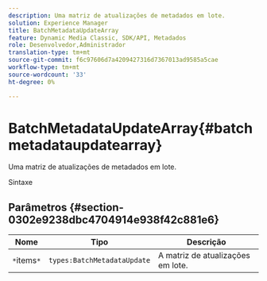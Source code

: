 ```yaml
---
description: Uma matriz de atualizações de metadados em lote.
solution: Experience Manager
title: BatchMetadataUpdateArray
feature: Dynamic Media Classic, SDK/API, Metadados
role: Desenvolvedor,Administrador
translation-type: tm+mt
source-git-commit: f6c97606d7a4209427316d7367013ad9585a5cae
workflow-type: tm+mt
source-wordcount: '33'
ht-degree: 0%

---
```



# BatchMetadataUpdateArray{#batchmetadataupdatearray}

Uma matriz de atualizações de metadados em lote.

Sintaxe

## Parâmetros {#section-0302e9238dbc4704914e938f42c881e6}

| Nome | Tipo | Descrição |
|---|---|---|
| `*`items`*` | `types:BatchMetadataUpdate` | A matriz de atualizações em lote. |


